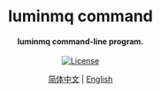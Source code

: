 <h1 align="center">
    luminmq command
</h1>
<h4 align="center">
luminmq command-line program.
</h4>
<p align="center">
  <a href="https://github.com/0xhappyboy/arbitrage/blob/main/LICENSE"><img src="https://img.shields.io/badge/License-GPL3.0-d1d1f6.svg?style=flat&labelColor=1C2C2E&color=BEC5C9&logo=googledocs&label=license&logoColor=BEC5C9" alt="License"></a>
</p>
<p align="center">
<a href="./README_zh-CN.md">简体中文</a> | <a href="./README.md">English</a>
</p>
